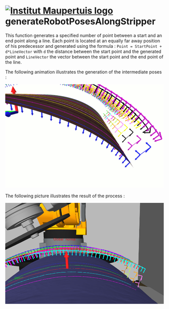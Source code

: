  [![Institut Maupertuis logo](https://avatars1.githubusercontent.com/u/12760694?v=3&s=80)](http://www.institutmaupertuis.fr) generateRobotPosesAlongStripper
===

This function generates a specified number of point between a start and an end point along a line.
Each point is located at an equally far away position of his predecessor and generated using the formula : `Point = StartPoint + d*LineVector`
with `d` the distance between the start point and the generated point and `LineVector` the vector between the
start point and the end point of the line. 

The following animation illustrates the generation of the intermediate poses :

![intermediate_poses](intermediate_poses.gif)

The following picture illustrates the result of the process :

![intermediate_poses_picture](intermediate_poses.png) 
